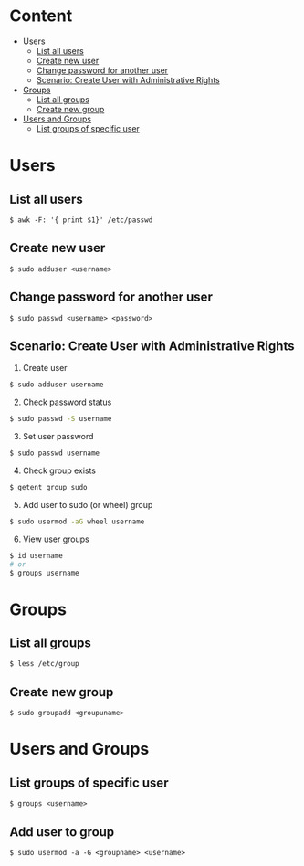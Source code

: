 # Content
* Users
  * [List all users](#list-all-users)
  * [Create new user](#create-new-user)
  * [Change password for another user]()
  * [Scenario: Create User with Administrative Rights](#scenario-create-user-with-administrative-rights)
* [Groups](#groups)
  * [List all groups](#list-all-groups)
  * [Create new group]()  
* [Users and Groups](#users-and-groups)
  * [List groups of specific user]()
# Users
## List all users
```shell
$ awk -F: '{ print $1}' /etc/passwd
```
## Create new user
```shell
$ sudo adduser <username>
```
## Change password for another user
```shell
$ sudo passwd <username> <password>
```

## Scenario: Create User with Administrative Rights
1. Create user
```bash
$ sudo adduser username
```

2. Check password status
```bash
$ sudo passwd -S username
```

3. Set user password
```bash
$ sudo passwd username
```

4. Check group exists
```bash
$ getent group sudo
```

5. Add user to sudo (or wheel) group
```bash
$ sudo usermod -aG wheel username
```

6. View user groups
```bash
$ id username
# or
$ groups username
```


# Groups
## List all groups
```shell
$ less /etc/group
```
## Create new group
```shell
$ sudo groupadd <groupuname>
```
# Users and Groups
## List groups of specific user
```shell
$ groups <username>
```
## Add user to group
```shell
$ sudo usermod -a -G <groupname> <username>
```

